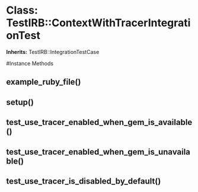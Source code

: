 # Class: TestIRB::ContextWithTracerIntegrationTest
**Inherits:** TestIRB::IntegrationTestCase
    




#Instance Methods
## example_ruby_file() [](#method-i-example_ruby_file)

## setup() [](#method-i-setup)

## test_use_tracer_enabled_when_gem_is_available() [](#method-i-test_use_tracer_enabled_when_gem_is_available)

## test_use_tracer_enabled_when_gem_is_unavailable() [](#method-i-test_use_tracer_enabled_when_gem_is_unavailable)

## test_use_tracer_is_disabled_by_default() [](#method-i-test_use_tracer_is_disabled_by_default)

